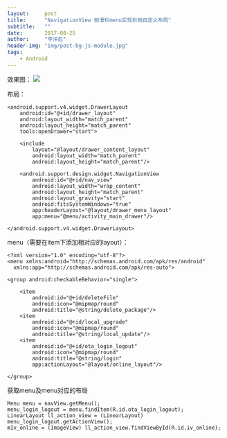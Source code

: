 ```yaml
---
layout:     post
title:      "NavigationView 侧滑栏menu实现右侧自定义布局"
subtitle:   ""
date:       2017-08-25
author:     "李洋彪"
header-img: "img/post-bg-js-module.jpg"
tags:
    - Android
---
```


效果图：
![](http://i.imgur.com/1U5HI1w.png)

布局：
	
	<android.support.v4.widget.DrawerLayout
        android:id="@+id/drawer_layout"
        android:layout_width="match_parent"
        android:layout_height="match_parent"
        tools:openDrawer="start">

        <include
            layout="@layout/drawer_content_layout"
            android:layout_width="match_parent"
            android:layout_height="match_parent"/>

        <android.support.design.widget.NavigationView
            android:id="@+id/nav_view"
            android:layout_width="wrap_content"
            android:layout_height="match_parent"
            android:layout_gravity="start"
            android:fitsSystemWindows="true"
            app:headerLayout="@layout/drawer_menu_layout"
            app:menu="@menu/activity_main_drawer"/>

    </android.support.v4.widget.DrawerLayout>

menu（需要在item下添加相对应的layout）：

	<?xml version="1.0" encoding="utf-8"?>
	<menu xmlns:android="http://schemas.android.com/apk/res/android"
      xmlns:app="http://schemas.android.com/apk/res-auto">

    <group android:checkableBehavior="single">

        <item
            android:id="@+id/deleteFile"
            android:icon="@mipmap/round"
            android:title="@string/delete_package"/>
        <item
            android:id="@+id/local_upgrade"
            android:icon="@mipmap/round"
            android:title="@string/local_update"/>
        <item
            android:id="@+id/ota_login_logout"
            android:icon="@mipmap/round"
            android:title="@string/login"
            app:actionLayout="@layout/online_layout"/>

    </group>

</menu>

获取menu及menu对应的布局

	Menu menu = navView.getMenu();
    menu_login_logout = menu.findItem(R.id.ota_login_logout);
    LinearLayout ll_action_view = (LinearLayout) menu_login_logout.getActionView();
    mIv_online = (ImageView) ll_action_view.findViewById(R.id.iv_online);